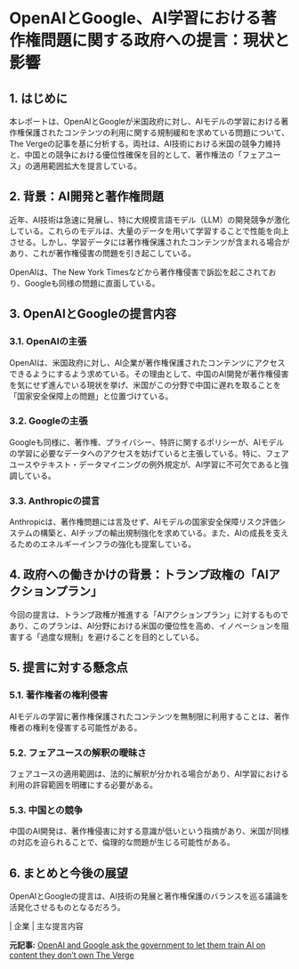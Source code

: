 # OpenAIとGoogle、AI学習における著作権問題に関する政府への提言：現状と影響

## 1. はじめに

本レポートは、OpenAIとGoogleが米国政府に対し、AIモデルの学習における著作権保護されたコンテンツの利用に関する規制緩和を求めている問題について、The Vergeの記事を基に分析する。両社は、AI技術における米国の競争力維持と、中国との競争における優位性確保を目的として、著作権法の「フェアユース」の適用範囲拡大を提言している。

## 2. 背景：AI開発と著作権問題

近年、AI技術は急速に発展し、特に大規模言語モデル（LLM）の開発競争が激化している。これらのモデルは、大量のデータを用いて学習することで性能を向上させる。しかし、学習データには著作権保護されたコンテンツが含まれる場合があり、これが著作権侵害の問題を引き起こしている。

OpenAIは、The New York Timesなどから著作権侵害で訴訟を起こされており、Googleも同様の問題に直面している。

## 3. OpenAIとGoogleの提言内容

### 3.1. OpenAIの主張

OpenAIは、米国政府に対し、AI企業が著作権保護されたコンテンツにアクセスできるようにするよう求めている。その理由として、中国のAI開発が著作権侵害を気にせず進んでいる現状を挙げ、米国がこの分野で中国に遅れを取ることを「国家安全保障上の問題」と位置づけている。

### 3.2. Googleの主張

Googleも同様に、著作権、プライバシー、特許に関するポリシーが、AIモデルの学習に必要なデータへのアクセスを妨げていると主張している。特に、フェアユースやテキスト・データマイニングの例外規定が、AI学習に不可欠であると強調している。

### 3.3. Anthropicの提言

Anthropicは、著作権問題には言及せず、AIモデルの国家安全保障リスク評価システムの構築と、AIチップの輸出規制強化を求めている。また、AIの成長を支えるためのエネルギーインフラの強化も提案している。

## 4. 政府への働きかけの背景：トランプ政権の「AIアクションプラン」

今回の提言は、トランプ政権が推進する「AIアクションプラン」に対するものであり、このプランは、AI分野における米国の優位性を高め、イノベーションを阻害する「過度な規制」を避けることを目的としている。

## 5. 提言に対する懸念点

### 5.1. 著作権者の権利侵害

AIモデルの学習に著作権保護されたコンテンツを無制限に利用することは、著作権者の権利を侵害する可能性がある。

### 5.2. フェアユースの解釈の曖昧さ

フェアユースの適用範囲は、法的に解釈が分かれる場合があり、AI学習における利用の許容範囲を明確にする必要がある。

### 5.3. 中国との競争

中国のAI開発は、著作権侵害に対する意識が低いという指摘があり、米国が同様の対応を迫られることで、倫理的な問題が生じる可能性がある。

## 6. まとめと今後の展望

OpenAIとGoogleの提言は、AI技術の発展と著作権保護のバランスを巡る議論を活発化させるものとなるだろう。

| 企業 | 主な提言内容 

**元記事:** [OpenAI and Google ask the government to let them train AI on content they don’t own The Verge](https://www.theverge.com/news/630079/openai-google-copyright-fair-use-exception)